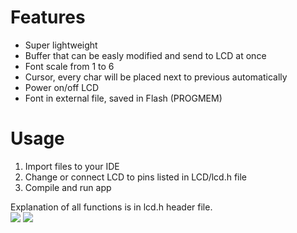 # Features

 - Super lightweight
 - Buffer that can be easly modified and send to LCD at once
 - Font scale from 1 to 6
 - Cursor, every char will be placed next to previous automatically
 - Power on/off LCD
 - Font in external file, saved in Flash (PROGMEM)

# Usage

 1. Import files to your IDE
 2. Change or connect LCD to pins listed in LCD/lcd.h file
 3. Compile and run app

Explanation of all functions is in lcd.h header file.
<br>
<img src="http://s019.radikal.ru/i607/1508/66/5a6b22c6d90a.png" />
<img src="http://i081.radikal.ru/1508/68/d14ec7d019a7.png" />

